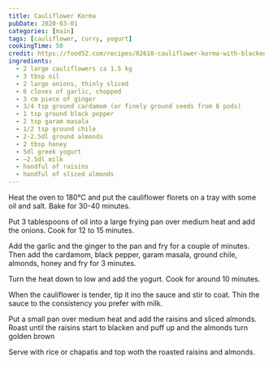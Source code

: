 ```yaml
---
title: Cauliflower Korma
pubDate: 2020-03-01
categories: [main]
tags: [cauliflower, curry, yogurt]
cookingTime: 50
credit: https://food52.com/recipes/82610-cauliflower-korma-with-blackened-raisins-recipe
ingredients:
  - 2 large cauliflowers ca 1.5 kg
  - 3 tbsp oil
  - 2 large onions, thinly sliced
  - 6 cloves of garlic, chopped
  - 3 cm piece of ginger
  - 3/4 tsp ground cardamom (or finely ground seeds from 8 pods)
  - 1 tsp ground black pepper
  - 2 tsp garam masala
  - 1/2 tsp ground chile
  - 2-2.5dl ground almonds
  - 2 tbsp honey
  - 5dl greek yogurt
  - ~2.5dl milk
  - handful of raisins
  - handful of sliced almonds
---
```


Heat the oven to 180°C and put the cauliflower florets on a tray with some oil and salt. Bake for 30-40 minutes.

Put 3 tablespoons of oil into a large frying pan over medium heat and add the onions. Cook for 12 to 15 minutes.

Add the garlic and the ginger to the pan and fry for a couple of minutes. Then add the cardamom, black pepper, garam masala, ground chile, almonds, honey and fry for 3 minutes.

Turn the heat down to low and add the yogurt. Cook for around 10 minutes.

When the cauliflower is tender, tip it ino the sauce and stir to coat. Thin the sauce to the consistency you prefer with milk.

Put a small pan over medium heat and add the raisins and sliced almonds. Roast until the raisins start to blacken and puff up and the almonds turn golden brown

Serve with rice or chapatis and top woth the roasted raisins and almonds.

